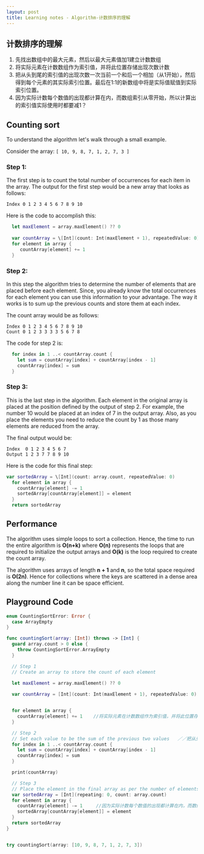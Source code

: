 ```yaml
---
layout: post
title: Learning notes - Algorithm-计数排序的理解
---
```


## 计数排序的理解
1. 先找出数组中的最大元素，然后以最大元素值加1建立计数数组
2. 将实际元素在计数数组作为索引值，并将此位置存储出现次数计数
3. 把从头到尾的索引值的出现次数一次当前一个和后一个相加（从1开始），然后得到每个元素的其实际索引位置。最后在1:1的新数组中将是实际值赋值到实际索引位置。
4. 因为实际计数每个数值的出现都计算在内，而数组索引从零开始，所以计算出的索引值实际使用时都要减1？

## Counting sort
To understand the algorithm let's walk through a small example.

Consider the array: `[ 10, 9, 8, 7, 1, 2, 7, 3 ]`

### Step 1:

The first step is to count the total number of occurrences for each item in the array. The output for the first step would be a new array that looks as follows:


```
Index 0 1 2 3 4 5 6 7 8 9 10
```

Here is the code to accomplish this:


```swift
  let maxElement = array.maxElement() ?? 0
  
  var countArray = \[Int](count: Int(maxElement + 1), repeatedValue: 0)
  for element in array {
     countArray[element] += 1
  }
```



### Step 2:

In this step the algorithm tries to determine the number of elements that are placed before each element. Since, you already know the total occurrences for each element you can use this information to your advantage. The way it works is to sum up the previous counts and store them at each index.

The count array would be as follows:



```
Index 0 1 2 3 4 5 6 7 8 9 10
Count 0 1 2 3 3 3 3 5 6 7 8
```



The code for step 2 is:


```swift
  for index in 1 ..< countArray.count {
    let sum = countArray[index] + countArray[index - 1]
    countArray[index] = sum
  }
```


### Step 3:

This is the last step in the algorithm. Each element in the original array is placed at the position defined by the output of step 2. For example, the number 10 would be placed at an index of 7 in the output array. Also, as you place the elements you need to reduce the count by 1 as those many elements are reduced from the array.

The final output would be:


```
Index  0 1 2 3 4 5 6 7
Output 1 2 3 7 7 8 9 10
```


Here is the code for this final step:



```swift
var sortedArray = \[Int](count: array.count, repeatedValue: 0)
  for element in array {
    countArray[element] -= 1
    sortedArray[countArray[element]] = element
  }
  return sortedArray
```



## Performance

The algorithm uses simple loops to sort a collection. Hence, the time to run the entire algorithm is **O(n+k)** where **O(n)** represents the loops that are required to initialize the output arrays and **O(k)** is the loop required to create the count array.

The algorithm uses arrays of length **n + 1** and **n**, so the total space required is **O(2n)**. Hence for collections where the keys are scattered in a dense area along the number line it can be space efficient.


## Playground Code

```swift
enum CountingSortError: Error {
  case ArrayEmpty
}

func countingSort(array: [Int]) throws -> [Int] {
  guard array.count > 0 else {
    throw CountingSortError.ArrayEmpty
  }

  // Step 1
  // Create an array to store the count of each element

  let maxElement = array.maxElement() ?? 0
  
  var countArray = [Int](count: Int(maxElement + 1), repeatedValue: 0)  //先找出数组中的最大元素，然后以最大元素值加1建立计数数组


  for element in array {
    countArray[element] += 1    //将实际元素在计数数组作为索引值，并将此位置存储出现次数计数
  }

  // Step 2
  // Set each value to be the sum of the previous two values   ／／把从头到尾的索引值的出现次数相加，然后得到每个元素的其实际索引位置。最后在1:1的新数组中将是实际值赋值到实际索引位置。
  for index in 1 ..< countArray.count {
    let sum = countArray[index] + countArray[index - 1]
    countArray[index] = sum
  }

  print(countArray)

  // Step 3
  // Place the element in the final array as per the number of elements before it
  var sortedArray = [Int](repeating: 0, count: array.count)
  for element in array {
    countArray[element] -= 1     //因为实际计数每个数值的出现都计算在内，而数组索引从零开始，所以计算出的索引值都要减1？
    sortedArray[countArray[element]] = element
  }
  return sortedArray
}


try countingSort(array: [10, 9, 8, 7, 1, 2, 7, 3])
```

